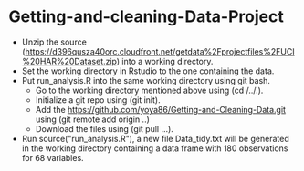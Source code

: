 Getting-and-cleaning-Data-Project
=================================

* Unzip the source (https://d396qusza40orc.cloudfront.net/getdata%2Fprojectfiles%2FUCI%20HAR%20Dataset.zip) into a working directory.
* Set the working directory in Rstudio to the one containing the data.
* Put run_analysis.R into the same working directory using git bash.
  * Go to the working directory mentioned above using (cd /../.).
  * Initialize a git repo using (git init).
  * Add the https://github.com/yoya86/Getting-and-Cleaning-Data.git using (git remote add origin ..)
  * Download the files using (git pull ...).
* Run source("run_analysis.R"), a new file Data_tidy.txt will be generated in the working directory containing a data frame with 180 
  observations for 68 variables.